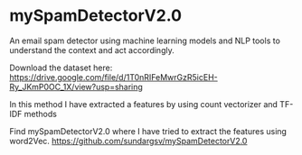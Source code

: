 # mySpamDetectorV2.0
An email spam detector using machine learning models and NLP tools to understand the context and act accordingly.

Download the dataset here:
https://drive.google.com/file/d/1T0nRIFeMwrGzR5icEH-Ry_JKmP0OC_1X/view?usp=sharing

In this method I have extracted a features by using count vectorizer and TF-IDF methods

Find mySpamDetectorV2.0 where I have tried to extract the features using word2Vec. https://github.com/sundargsv/mySpamDetectorV2.0
